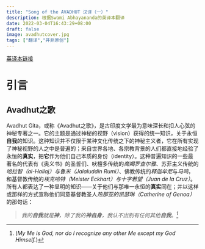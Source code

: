 ```yaml
---
title: "Song of the AVADHUT 汉译（一）"
description: 根据Swami Abhayananda的英译本翻译
date: 2022-03-04T16:43:29+08:00
draft: false
image: avadhutcover.jpg
tags: ["翻译","并非原创"]
---
```


[英译本链接](https://www.holybooks.com/wp-content/uploads/Song-of-the-Avadhut-by-Dattatreya.pdf)

# 引言

## Avadhut之歌
Avadhut Gita，或称《Avadhut之歌》，是古印度文学最为意味深长和扣人心弦的神秘专著之一。它的主题是通过神秘的视野（vision）获得的统一知识，关于永恒**自我**的知识。这种知识并不仅限于某种文化传统之下的神秘主义者，它在所有实现了神秘视野的人之中是普遍的；来自世界各地、各宗教背景的人们都直接地经验了永恒的**真实**，把**它**作为他们自己本质的身份（identity）。这种普遍知识的一些最著名的代表有《奥义书》的圣哲们、吠檀多传统的*商羯罗查尔雅*、苏菲主义传统的*哈拉智（al-Hallaj）*与*鲁米（Jalaluddin Rumi）*、佛教传统的*释迦牟尼*与*马鸣*，和基督教传统的*埃克哈特（Meister Eckhart）*与*十字若望（Juan de la Cruz）*。所有人都表达了一种显明的知识——关于他们与那唯一永恒的**真实**同在；并以这样或那样的方式宣称他们同意基督教圣人*热那亚的凯瑟琳（Catherine of Genoa）* 的那句话：
><cite>*我的**自我**就是**神**，除了我的**神自身**，我认不出别有任何其他**自我**。*[^1]</cite>

[^1]:(*My Me is God, nor do I recognize any other Me except my God Himself.*)